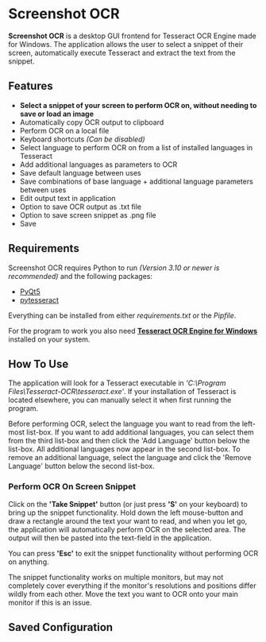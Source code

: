 # Screenshot OCR

**Screenshot OCR** is a desktop GUI frontend for Tesseract OCR Engine made for Windows. The application allows the user to select a snippet of their screen, automatically execute Tesseract and extract the text from the snippet.

## Features

- **Select a snippet of your screen to perform OCR on, without needing to save or load an image**
- Automatically copy OCR output to clipboard
- Perform OCR on a local file 
- Keyboard shortcuts *(Can be disabled)*
- Select language to perform OCR on from a list of installed languages in Tesseract
- Add additional languages as parameters to OCR
- Save default language between uses
- Save combinations of base language + additional language parameters between uses
- Edit output text in application
- Option to save OCR output as .txt file
- Option to save screen snippet as .png file
- Save 

## Requirements

Screenshot OCR requires Python to run *(Version 3.10 or newer is recommended)* and the following packages:
- [PyQt5](https://pypi.org/project/PyQt5/)
- [pytesseract](https://pypi.org/project/pytesseract/)
  
Everything can be installed from either *requirements.txt* or the *Pipfile*.

For the program to work you also need **[Tesseract OCR Engine for Windows](https://tesseract-ocr.github.io/tessdoc/Downloads.html)** installed on your system.

## How To Use

The application will look for a Tesseract executable in *'C:\Program Files\Tesseract-OCR\tesseract.exe'*. If your installation of Tesseract is located elsewhere, you can manually select it when first running the program.

Before performing OCR, select the language you want to read from the left-most list-box. If you want to add additional languages, you can select them from the third list-box and then click the 'Add Language' button below the list-box. All additional languages now appear in the second list-box. To remove an additional language, select the language and click the 'Remove Language' button below the second list-box.

### **Perform OCR On Screen Snippet**

Click on the **'Take Snippet'** button (or just press **'S'** on your keyboard) to bring up the snippet functionality. Hold down the left mouse-button and draw a rectangle around the text your want to read, and when you let go, the application will automatically perform OCR on the selected area. The output will then be pasted into the text-field in the application.

You can press **'Esc'** to exit the snippet functionality without performing OCR on anything.

The snippet functionality works on multiple monitors, but may not completely cover everything if the monitor's resolutions and positions differ wildly from each other. Move the text you want to OCR onto your main monitor if this is an issue.


## Saved Configuration
